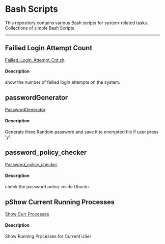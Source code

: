 # Bash Scripts

This repository contains various Bash scripts for system-related tasks.  
Collections of simple Bash Scripts.

---

## Failied Login Attempt Count
[Failied_Login_Attempt_Cnt.sh](Simple_Scripts/Failied_Login_Attempt_Cnt.sh).
#### Description
show the number of failied login attempts on the system.

## passwordGenerator
[PasswordGenerator](Simple_Scripts/passwordGenerator.sh).
#### Description
Generate three Random password and save it to encrypted file if user press 'y'.

## password_policy_checker
[Password_policy_checker](Simple_Scripts/password_policy_checker.sh)
#### Description
check the password policy inside Ubuntu.

## pShow Current Running Processes
[Show Curr Processes](Simple_Scripts/showCurrentProcess/.sh)
#### Description
Show Running Processes for Current USer